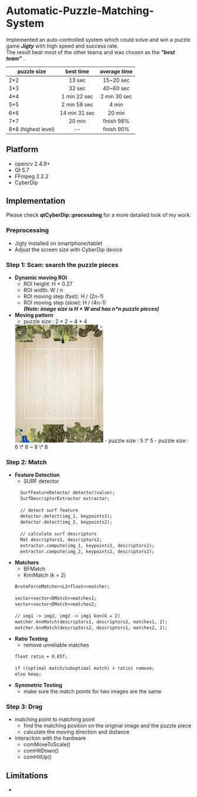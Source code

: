 # Automatic-Puzzle-Matching-System
Implemented an auto-controlled system which could solve and win a puzzle game ***Jigty*** with high speed and success rate.  
The result beat most of the other teams and was chosen as the ***"best team"*** .

| puzzle size        | best time    |  average time  |
| --------   | :-----:   | :----: | 
| 2*2        | 13 sec     |   15~20 sec  |
| 3*3        | 32 sec      |   40~60 sec    |
| 4*4        |  1 min 22 sec     |   2 min 30 sec    |
| 5*5        | 2 min 58 sec      |   4 min    |	
| 6*6        | 14 min 31 sec      |   20 min    |	
| 7*7        | 20 min      |   finish 98%    |	
| 8*8 (highest level)        | --      |   finish 90%    |	
     

## Platform
- opencv 2.4.9+ 
- Qt 5.7 
- FFmpeg 2.2.2
- CyberDip 

## Implementation
 Please check **qtCyberDip::processImg** for a more detailed look of my work.

### Preprocessing
- Jigty installed on smartphone/tablet 
- Adjust the screen size with CyberDip device 

### Step 1: Scan: search the puzzle pieces 
- **Dynamic moving ROI**  
  - ROI height: H * 0.27
  - ROI width: W / n
  - ROI moving step (fast): H / (2n-1)
  - ROI moving step (slow): H / (4n-1)  
  ***(Note: image size is H * W and has n\*n puzzle pieces)*** 
- **Moving pattern** 
	- puzzle size : 2 \* 2 ~ 4 \* 4
  <img src="https://github.com/jiayuebao/Automatic-Puzzle-Matching-System/blob/master/qtCyberDip/pictures/scan4.png" height=50%, width=50%>
	- puzzle size : 5 \* 5 
	- puzzle size : 6 \* 6 ~ 8 \* 8	 
    
    

### Step 2: Match 
- **Feature Detection**
  - SURF detector
  ```
    SurfFeatureDetector detector(value);
    SurfDescriptorExtractor extractor;
    
    // detect surf feature
	detector.detect(img_1, keypoints1);
	detector.detect(img_2, keypoints2);
    
    // calculate surf descriptors
    Mat descriptors1, descriptors2;
	extractor.compute(img_1, keypoints1, descriptors1);
	extractor.compute(img_2, keypoints2, descriptors2);
  ```
- **Matchers**
  - BFMatch
  - KnnMatch (k = 2)
  ```
  BruteForceMatcher<L2<float>>matcher;
  
  vector<vector<DMatch>>matches1;
  vector<vector<DMatch>>matches2;
  
  // img1 -> img2, img2 -> img1 knn(k = 2)
  matcher.knnMatch(descriptors1, descriptors2, matches1, 2);
  matcher.knnMatch(descriptors2, descriptors1, matches2, 2);
  ```
- **Ratio Testing**
	- remove unreliable matches
	```
    float ratio = 0.65f;
    
    if ((optimal match/suboptimal match) > ratio) remove;
    else keep;
    ```
- **Symmetric Testing**
  -  make sure the match points for two images are the same
 
### Step 3: Drag 
- matching point to matching point 
  - find the matching position on the original image and the puzzle piece 
  - calculate the moving direction and distance
- interaction with the hardware
  - comMoveToScale()
  - comHitDown()
  - comHitUp()

## Limitations
-  
